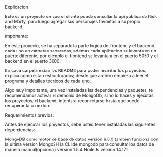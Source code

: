 Explicacion

Este es un proyecto en que el cliente puede consultar la api publica de Rick and Morty, para luego agregar sus personajes favoritos a su propio backend.

Importante:

En este proyecto, se ha separado la parte logica del frontend y el backend, cada uno en carpetas separadas, ademas cada aplicacion se levanta en un puerto diferente, por ejemplo el frontend se levantara en el puerto 5050 y el backend en el puerto 3000.

En cada carpeta estan los README para poder levantar los proyectos; explica como estan estructurados; desde que archivo empieza a leer el programa y detalles tecnicos de cada uno.

Algo muy importante, una vez instaladas las dependencias y paquetes, te recomendamos activar el demonio de MongoDb, si no lo haces y ejecutas los proyectos, el backend, intentara reconectarse hasta que puede recuperar la conexion.

Requerimientos previos:

Antes de ejecutar los proyectos, debe usted tener instaladas las siguientes dependencias:

MongoDB como motor de base de datos version 6.0.0 tambien funciona con la ultima version
MongoSH la CLI de mongodb para consultar los datos de manera manual(opcional) version 1.5.4
NodeJs version 14.17.1



